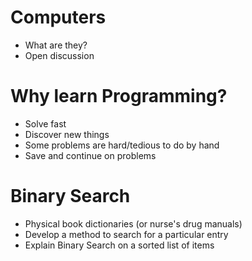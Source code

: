 # Computers
- What are they?
- Open discussion

# Why learn Programming?
- Solve fast
- Discover new things
- Some problems are hard/tedious to do by hand
- Save and continue on problems

# Binary Search
- Physical book dictionaries (or nurse's drug manuals)
- Develop a method to search for a particular entry
- Explain Binary Search on a sorted list of items
